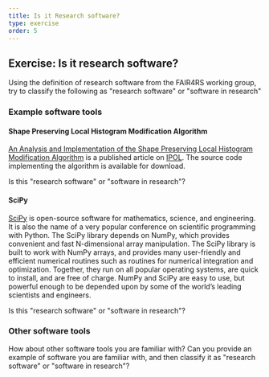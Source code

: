```yaml
---
title: Is it Research software?
type: exercise
order: 5
---
```


## Exercise: Is it research software?

Using the definition of research software from the FAIR4RS working group, try to classify the following as "research software" or "software in research"

### Example software tools

#### Shape Preserving Local Histogram Modification Algorithm
[An Analysis and Implementation of the Shape Preserving Local Histogram Modification Algorithm](https://doi.org/10.5201/ipol.2018.236) is a published article on [IPOL](https://www.ipol.im/). The source code implementing the algorithm is available for download.

Is this "research software" or "software in research"?

#### SciPy
[SciPy](https://zbmath.org/software/6293) is open-source software for mathematics, science, and engineering.
It is also the name of a very popular conference on scientific programming with Python. The SciPy library depends on NumPy, which provides convenient and fast N-dimensional array manipulation.
The SciPy library is built to work with NumPy arrays, and provides many user-friendly and efficient numerical routines such as routines for numerical integration and optimization.
Together, they run on all popular operating systems, are quick to install, and are free of charge.
NumPy and SciPy are easy to use, but powerful enough to be depended upon by some of the world’s leading scientists and engineers.

Is this "research software" or "software in research"?

### Other software tools
How about other software tools you are familiar with?
Can you provide an example of software you are familiar with, and then classify it as "research software" or "software in research"?
